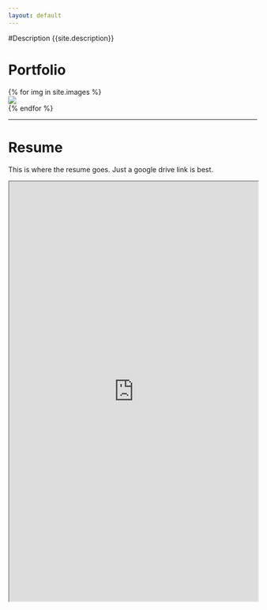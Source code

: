 ```yaml
---
layout: default
---
```

#Description
{{site.description}}

Portfolio
===

<div class="gallery">
{% for img in site.images %}
<a class="gallery" href="{{site.baseurl}}/public/images/portfolio/{{img}}" data-lightbox="imagegroup" title="Note that a caption can do here....">
<div class="gallery-item"><img src="{{site.baseurl}}/public/images/portfolio/{{img}}"/></div></a>
{% endfor %}
</div>

---

Resume
===

This is where the resume goes. Just a google drive link is best.

<iframe src="https://drive.google.com/file/d/0BzQpUdPjnJUUaDUyalhPV3k5bTg/preview
" width="100%" height="850px"></iframe>
